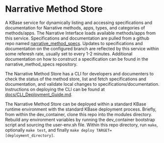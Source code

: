 Narrative Method Store
======================

A KBase service for dynamically listing and accessing specifications and documentation for Narrative methods, apps, types, and categories of methods/apps.  The Narrative Interface loads available methods/apps from this service.  Specifications and documentation are pulled from a github repo named [narrative_method_specs](https://github.com/kbase/narrative_method_specs).  Updates to specifications and documentation on the configured branch are reflected by this service within some referesh rate, usually set to every 1-2 minutes.  Additional documentation on how to construct a specification can be found in the narrative_method_specs repository.

The Narrative Method Store has a CLI for developers and documenters to check the status of the method store, list and fetch specifications and documentation, and validate local changes to specifications/documentation.  Instructions on deploying the CLI can be found at [docs/CLI_Deployment_Guide.md](docs/CLI_Deployment_Guide.md).

The Narrative Method Store can be deployed within a standard KBase runtime environment with the standard KBase deployment process. Briefly, from within the dev_container, clone this repo into the modules directory.  Rebuild any environment variables by running the dev_container bootstrap script and sourcing the user-env.sh file.  Within this repo directory, run `make`, optionally `make test`, and finally `make deploy TARGET=[deployment_directory]`.



